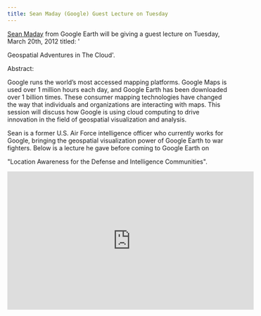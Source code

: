 ```yaml
---
title: Sean Maday (Google) Guest Lecture on Tuesday
---
```


[Sean Maday](http://twitter.com/#%21/seanmaday) from Google Earth will be giving a guest lecture on Tuesday, March 20th, 2012 titled: '

Geospatial Adventures in The Cloud'. 

Abstract:

Google runs the world’s most accessed mapping platforms. Google Maps is used over 1 million hours each day, and Google Earth has been downloaded over 1 billion times. These consumer mapping technologies have changed the way that individuals and organizations are interacting with maps. This session will discuss how Google is using cloud computing to drive innovation in the field of geospatial visualization and analysis.

Sean is a former U.S. Air Force intelligence officer who currently works for Google, bringing the geospatial visualization power of Google Earth to war fighters. Below is a lecture he gave before coming to Google Earth on 

"Location Awareness for the Defense and Intelligence Communities".

<iframe width="560" height="315" src="https://www.youtube.com/embed/rkjAhbF_wKI" frameborder="0" allow="autoplay; encrypted-media" allowfullscreen></iframe>

